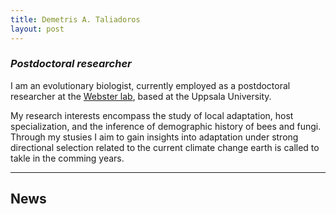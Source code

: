 ```yaml
---
title: Demetris A. Taliadoros
layout: post
---
```

### *Postdoctoral researcher*

I am an evolutionary biologist, currently employed as a postdoctoral researcher at the [Webster lab](https://www.websterlab.net), based at the Uppsala University.

My research interests encompass the study of local adaptation, host specialization, and the inference of demographic history of bees and fungi. Through my stusies I aim to gain insights into adaptation under strong directional selection related to the current climate change earth is called to takle in the comming years.


------------------------------------------------------------------------------------------------------

## News


